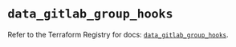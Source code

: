 # `data_gitlab_group_hooks`

Refer to the Terraform Registry for docs: [`data_gitlab_group_hooks`](https://registry.terraform.io/providers/gitlabhq/gitlab/16.10.0/docs/data-sources/group_hooks).
